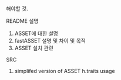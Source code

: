
해야할 것.

README 설명  
1. ASSET에 대한 설명 
2. fastASSET 설명 및 차이 및 목적
3. ASSET 설치 관련


SRC
1. simplifed version of ASSET h.traits usage 